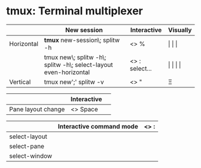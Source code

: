 tmux: Terminal multiplexer
===
| | New session                                                                    | Interactive | Visually |
|-|-|-|-|
| Horizontal | **tmux** new-session\\; splitw -h                                   | <> %           | \\| \\| \\| |
|            | tmux new\\; splitw -h\\; splitw -h\\; select-layout even-horizontal | <> : select... | \\| \\| \\| \\|
| Vertical   | tmux new';' splitw -v                                               | <> "           | &Xi; |

| | Interactive                                                                    |                |
|-|-|-|
| Pane layout change                                                               | <> Space |

| | Interactive command mode                                                       | <> : |
|-|-|-|
| select-layout                                                                    | |
| select-pane                                                                      | |
| select-window                                                                    | |
